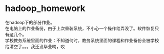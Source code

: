 # hadoop_homework
在hadoop下的部分作业。      
在电脑上的作业备份，由于上次重装系统，不小心一个操作给弄没了。软件恢复只有这几个。       
学校教务系统里面的作业：不知道何时，教务系统里面的课程和作业备份全被学校给清空了。。。我还没毕业呐，哎 
